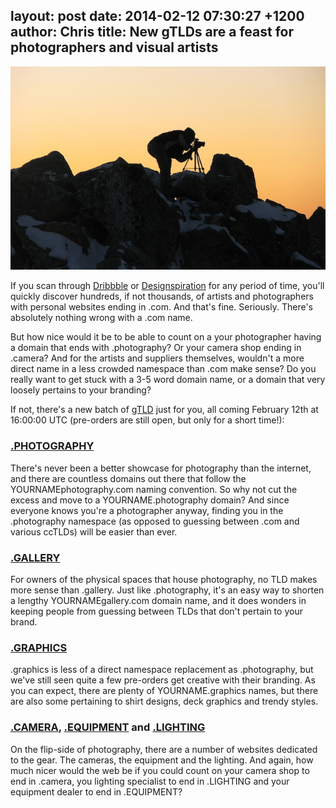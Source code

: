 layout: post
date: 2014-02-12 07:30:27 +1200
author: Chris
title: New gTLDs are a feast for photographers and visual artists
----

<!-- excerpt -->

![Photographer](/media/2014-02-12-photographer.jpg)

If you scan through [Dribbble](http://dribbble.com/) or [Designspiration](http://designspiration.net/) for any period of time, you'll quickly discover hundreds, if not thousands, of artists and photographers with personal websites ending in .com. And that's fine. Seriously. There's absolutely nothing wrong with a .com name. 

But how nice would it be to be able to count on a your photographer having a domain that ends with .photography? Or your camera shop ending in .camera? And for the artists and suppliers themselves, wouldn't a more direct name in a less crowded namespace than .com make sense? Do you really want to get stuck with a 3-5 word domain name, or a domain that very loosely pertains to your branding?

If not, there's a new batch of [gTLD](http://help.iwantmyname.com/customer/portal/articles/1425299-what-is-a-gtld-) just for you, all coming February 12th at 16:00:00 UTC (pre-orders are still open, but only for a short time!):

<!-- /excerpt -->

### [.PHOTOGRAPHY](https://iwantmyname.com/domains/dot-photography)

There's never been a better showcase for photography than the internet, and there are countless domains out there that follow the YOURNAMEphotography.com naming convention. So why not cut the excess and move to a YOURNAME.photography domain? And since everyone knows you're a photographer anyway, finding you in the .photography namespace (as opposed to guessing between .com and various ccTLDs) will be easier than ever.

### [.GALLERY](https://iwantmyname.com/domains/dot-gallery)

For owners of the physical spaces that house photography, no TLD makes more sense than .gallery. Just like .photography, it's an easy way to shorten a lengthy YOURNAMEgallery.com domain name, and it does wonders in keeping people from guessing between TLDs that don't pertain to your brand.

### [.GRAPHICS](https://iwantmyname.com/domains/dot-graphics)

.graphics is less of a direct namespace replacement as .photography, but we've still seen quite a few pre-orders get creative with their branding. As you can expect, there are plenty of YOURNAME.graphics names, but there are also some pertaining to shirt designs, deck graphics and trendy styles.

### [.CAMERA](https://iwantmyname.com/domains/dot-camera), [.EQUIPMENT](https://iwantmyname.com/domains/dot-equipment) and [.LIGHTING](https://iwantmyname.com/domains/dot-lighting)

On the flip-side of photography, there are a number of websites dedicated to the gear. The cameras, the equipment and the lighting. And again, how much nicer would the web be if you could count on your camera shop to end in .camera, you lighting specialist to end in .LIGHTING and your equipment dealer to end in .EQUIPMENT?